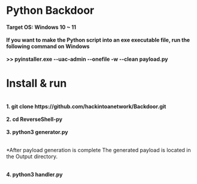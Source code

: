 # Python Backdoor 
<b>Target OS: Windows 10 ~ 11</b></br>
<br><b>If you want to make the Python script into an exe executable file, run the following command on Windows</b></br>
<br><b> >> pyinstaller.exe --uac-admin --onefile -w --clean payload.py</b>
<h1>Install & run</h1>
<br><b>1. git clone https://github.com/hackintoanetwork/Backdoor.git</b></br>
<br><b>2. cd ReverseShell-py</b></br>
<br><b>3. python3 generator.py</b></br>

<br>*After payload generation is complete The generated payload is located in the Output directory.</br>
 

<br><b>4. python3 handler.py</b></br>
